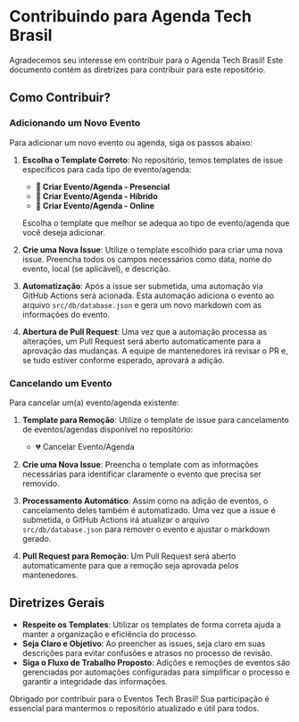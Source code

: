 # Contribuindo para Agenda Tech Brasil

Agradecemos seu interesse em contribuir para o Agenda Tech Brasil! Este documento contém as diretrizes para contribuir para este repositório.

## Como Contribuir?

### Adicionando um Novo Evento

Para adicionar um novo evento ou agenda, siga os passos abaixo:

1. **Escolha o Template Correto**: No repositório, temos templates de issue específicos para cada tipo de evento/agenda:
   - **💙 Criar Evento/Agenda - Presencial**
   - **🧡 Criar Evento/Agenda - Híbrido**
   - **💜 Criar Evento/Agenda - Online**

   Escolha o template que melhor se adequa ao tipo de evento/agenda que você deseja adicionar.

2. **Crie uma Nova Issue**: Utilize o template escolhido para criar uma nova issue. Preencha todos os campos necessários como data, nome do evento, local (se aplicável), e descrição.

3. **Automatização**: Após a issue ser submetida, uma automação via GitHub Actions será acionada. Esta automação adiciona o evento ao arquivo `src/db/database.json` e gera um novo markdown com as informações do evento.

4. **Abertura de Pull Request**: Uma vez que a automação processa as alterações, um Pull Request será aberto automaticamente para a aprovação das mudanças. A equipe de mantenedores irá revisar o PR e, se tudo estiver conforme esperado, aprovará a adição.

### Cancelando um Evento

Para cancelar um(a) evento/agenda existente:

1. **Template para Remoção**: Utilize o template de issue para cancelamento de eventos/agendas disponível no repositório:
   - 💔 Cancelar Evento/Agenda

2. **Crie uma Nova Issue**: Preencha o template com as informações necessárias para identificar claramente o evento que precisa ser removido.

3. **Processamento Automático**: Assim como na adição de eventos, o cancelamento deles também é automatizado. Uma vez que a issue é submetida, o GitHub Actions irá atualizar o arquivo `src/db/database.json` para remover o evento e ajustar o markdown gerado.

4. **Pull Request para Remoção**: Um Pull Request será aberto automaticamente para que a remoção seja aprovada pelos mantenedores.

## Diretrizes Gerais

- **Respeite os Templates**: Utilizar os templates de forma correta ajuda a manter a organização e eficiência do processo.
- **Seja Claro e Objetivo**: Ao preencher as issues, seja claro em suas descrições para evitar confusões e atrasos no processo de revisão.
- **Siga o Fluxo de Trabalho Proposto**: Adições e remoções de eventos são gerenciadas por automações configuradas para simplificar o processo e garantir a integridade das informações.

Obrigado por contribuir para o Eventos Tech Brasil! Sua participação é essencial para mantermos o repositório atualizado e útil para todos.


